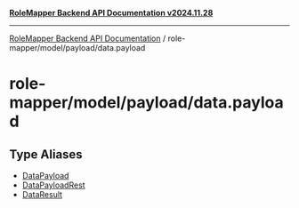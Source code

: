 [**RoleMapper Backend API Documentation v2024.11.28**](../../../../README.md)

***

[RoleMapper Backend API Documentation](../../../../modules.md) / role-mapper/model/payload/data.payload

# role-mapper/model/payload/data.payload

## Type Aliases

- [DataPayload](type-aliases/DataPayload.md)
- [DataPayloadRest](type-aliases/DataPayloadRest.md)
- [DataResult](type-aliases/DataResult.md)
